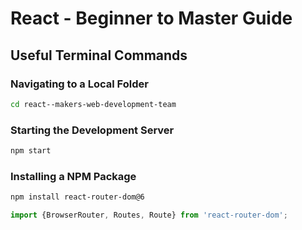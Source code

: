 # React - Beginner to Master Guide 
## Useful Terminal Commands

### Navigating to a Local Folder 
```sh
cd react--makers-web-development-team
```

### Starting the Development Server
```sh 
npm start
```

### Installing a NPM Package
```sh 
npm install react-router-dom@6
```


```js 
import {BrowserRouter, Routes, Route} from 'react-router-dom';